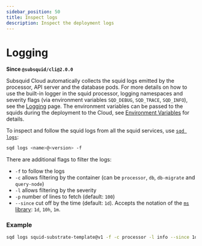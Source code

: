```yaml
---
sidebar_position: 50
title: Inspect logs
description: Inspect the deployment logs
---
```


# Logging

**Since `@subsquid/cli@2.0.0`**

Subsquid Cloud automatically collects the squid logs emitted by the processor, API server and the database pods. For more details on how to use the built-in logger in the squid processor, logging namespaces and severity flags (via environment variables `SQD_DEBUG`, `SQD_TRACE`, `SQD_INFO`), see the [Logging](/arrowsquid-docs-v0/basics/logging) page. The environment variables can be passed to the squids during the deployment to the Cloud, see [Environment Variables](/arrowsquid-docs-v0/deploy-squid/env-variables/#environment-variables-1) for details.


To inspect and follow the squid logs from all the squid services, use [`sqd logs`](/arrowsquid-docs-v0/squid-cli/logs):
```bash
sqd logs <name>@<version> -f
```

There are additional flags to filter the logs:
- `-f` to follow the logs
- `-c` allows filtering by the container (can be `processor`, `db`, `db-migrate` and `query-node`)
- `-l` allows filtering by the severity
- `-p` number of lines to fetch (default: `100`)
- `--since` cut off by the time (default: `1d`). Accepts the notation of the [`ms` library](https://www.npmjs.com/package/ms): `1d`, `10h`, `1m`.

### Example 

```bash
sqd logs squid-substrate-template@v1 -f -c processor -l info --since 1d
```

